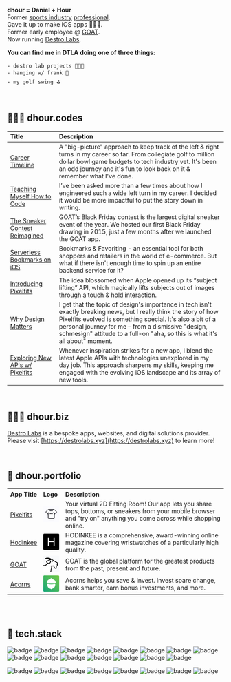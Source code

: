 **dhour = Daniel + Hour**  
Former [sports industry](https://www.espn.com/blog/playbook/tech/post/_/id/3520/huskies-gift-players-custom-ncaa-covers) [professional](https://uclabruins.com/sports/2013/4/17/208189852.aspx).  
Gave it up to make iOS apps 👨🏻‍💻.  
Former early employee @ [GOAT](https://apps.apple.com/us/app/goat-sneakers-apparel/id966758561).  
Now running [Destro Labs](https://destrolabs.xyz).

**You can find me in DTLA doing one of three things:**

```
- destro lab projects 🧑🏻‍🔬
- hanging w/ frank 🐶
- my golf swing ⛳️
```

<br>

## 🧑🏻‍💻 **dhour.codes**

| Title                                                                                                                 | Description                                                                                                                                                                                                                                                                                                           |
| :-------------------------------------------------------------------------------------------------------------------- | :-------------------------------------------------------------------------------------------------------------------------------------------------------------------------------------------------------------------------------------------------------------------------------------------------------------------- |
| [Career Timeline](/blog/my-career-timeline/post.md)                                                                   | A "big-picture" approach to keep track of the left & right turns in my career so far. From collegiate golf to million dollar bowl game budgets to tech industry vet. It's been an odd journey and it's fun to look back on it & remember what I've done.                                                              |
| [Teaching Myself How to Code](/blog/teaching-myself-how-to-code/post.md)                                              | I’ve been asked more than a few times about how I engineered such a wide left turn in my career. I decided it would be more impactful to put the story down in writing.                                                                                                                                               |
| [The Sneaker Contest Reimagined](https://medium.com/goatgroupengineering/the-sneaker-contest-reimagined-71a4e2f5aa0d) | GOAT’s Black Friday contest is the largest digital sneaker event of the year. We hosted our first Black Friday drawing in 2015, just a few months after we launched the GOAT app.                                                                                                                                     |
| [Serverless Bookmarks on iOS](/blog/serverless-bookmarks-on-ios/post.md)                                              | Bookmarks & Favoriting - an essential tool for both shoppers and retailers in the world of e-commerce. But what if there isn't enough time to spin up an entire backend service for it?                                                                                                                               |
| [Introducing Pixelfits](/blog/introducing-pixelfits/post.md)                                                          | The idea blossomed when Apple opened up its “subject lifting” API, which magically lifts subjects out of images through a touch & hold interaction.                                                                                                                                                                   |
| [Why Design Matters](/blog/why-design-matters/post.md)                                                                | I get that the topic of design's importance in tech isn't exactly breaking news, but I really think the story of how Pixelfits evolved is something special. It's also a bit of a personal journey for me – from a dismissive "design, schmesign" attitude to a full-on "aha, so this is what it's all about" moment. |
| [Exploring New APIs w/ Pixelfits](/blog/exploring-new-api/post.md)                                                    | Whenever inspiration strikes for a new app, I blend the latest Apple APIs with technologies unexplored in my day job. This approach sharpens my skills, keeping me engaged with the evolving iOS landscape and its array of new tools.                                                                                |

<br>

## 🧑🏻‍🔬 **dhour.biz**

[Destro Labs](https://destrolabs.xyz) is a bespoke apps, websites, and digital solutions provider.  
Please visit [https://destrolabs.xyz](https://destrolabs.xyz) to learn more!

<br>

## 💼 **dhour.portfolio**

<table>
  <tr>    
    <th align="left">App Title</th>
    <th align="left">Logo</th>
    <th align="left">Description</th>
  </tr>
  <tr>
    <td><a href="https://apps.apple.com/us/app/id6469011331">Pixelfits</a></td>
    <td><img src="logos/pixelfits.png" alt="Download on the App Store" width="48px"/></td>    
    <td>Your virtual 2D Fitting Room! Our app lets you share tops, bottoms, or sneakers from your mobile browser and "try on" anything you come across while shopping online.</td>    
  </tr>
  <tr>
    <td><a href="https://apps.apple.com/us/app/hodinkee/id1008305274">Hodinkee</a></td>
    <td><img src="logos/hodinkee.png" alt="Download on the App Store" width="48px"/></td>    
    <td>HODINKEE is a comprehensive, award-winning online magazine covering wristwatches of a particularly high quality.</td>    
  </tr>
  <tr>
    <td><a href="https://apps.apple.com/us/app/goat-sneakers-apparel/id966758561">GOAT</a></td>
    <td><img src="logos/goat.png" alt="Download on the App Store" width="48px"/></td>    
    <td>GOAT is the global platform for the greatest products from the past, present and future.

</td>    
  </tr>
  <tr>
    <td><a href="https://apps.apple.com/us/app/acorns-invest-spare-change/id883324671">Acorns</a></td>
    <td><img src="logos/acorns.png" alt="Download on the App Store" width="48px"/></td>    
    <td>Acorns helps you save & invest. Invest spare change, bank smarter, earn bonus investments, and more.</td>    
  </tr>
</table>

<br>
<br>

## 👾 **tech.stack**

![badge](https://img.shields.io/badge/SwiftUI-F3F3F4?style=flat-square&logo=Swift)
![badge](https://img.shields.io/badge/Swift-F3F3F4?style=flat-square&logo=Swift)
![badge](https://img.shields.io/badge/Xcode-F3F3F4?style=flat-square&logo=Xcode)
![badge](https://img.shields.io/badge/iOS-F3F3F4?style=flat-square)
![badge](https://img.shields.io/badge/iPadOS-F3F3F4?style=flat-square)
![badge](https://img.shields.io/badge/watchOS-F3F3F4?style=flat-square)
![badge](https://img.shields.io/badge/App_Intents-F3F3F4?style=flat-square)
![badge](https://img.shields.io/badge/CloudKit-F3F3F4?style=flat-square)
![badge](https://img.shields.io/badge/Core_Location-F3F3F4?style=flat-square)
![badge](https://img.shields.io/badge/Push_Notifications-F3F3F4?style=flat-square)
![badge](https://img.shields.io/badge/StoreKit-F3F3F4?style=flat-square)
![badge](https://img.shields.io/badge/SwiftData-F3F3F4?style=flat-square)
![badge](https://img.shields.io/badge/VisionKit-F3F3F4?style=flat-square)
![badge](https://img.shields.io/badge/WatchKit-F3F3F4?style=flat-square)
![badge](https://img.shields.io/badge/WidgetKit-F3F3F4?style=flat-square)

![badge](https://img.shields.io/badge/Algolia-1A1B1D?style=flat-square&logo=algolia)
![badge](https://img.shields.io/badge/Crashlytics-1A1B1D?style=flat-square&logo=firebase)
![badge](https://img.shields.io/badge/Firebase-1A1B1D?style=flat-square&logo=firebase)
![badge](https://img.shields.io/badge/Figma-1A1B1D?style=flat-square&logo=figma)
![badge](https://img.shields.io/badge/Google_Analytics-1A1B1D?style=flat-square&logo=googleanalytics)
![badge](https://img.shields.io/badge/Shopify-1A1B1D?style=flat-square&logo=shopify)
![badge](https://img.shields.io/badge/Square-1A1B1D?style=flat-square&logo=square)
![badge](https://img.shields.io/badge/Stripe-1A1B1D?style=flat-square&logo=stripe)

<!--
**danielhour/danielhour** is a ✨ _special_ ✨ repository because its `README.md` (this file) appears on your GitHub profile.

Here are some ideas to get you started:

- 🔭 I’m currently working on ...
- 🌱 I’m currently learning ...
- 👯 I’m looking to collaborate on ...
- 🤔 I’m looking for help with ...
- 💬 Ask me about ...
- 📫 How to reach me: ...
- ⚡ Fun fact: ...
-->
